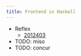 ```yaml
---
title: Frontend in Haskell
---
```


* Reflex
  * [2012403](z://obelisk)
* TODO: miso
* TODO: concur
